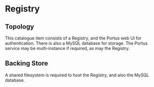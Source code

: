 # Registry

## Topology

This catalogue item consists of a Registry, and the Portus web UI for 
authentication.  There is also a MySQL database for storage.  The Portus
service may be multi-instance if required, as may the Registry.

## Backing Store

A shared filesystem is required to host the Registry, and also the 
MySQL database.



